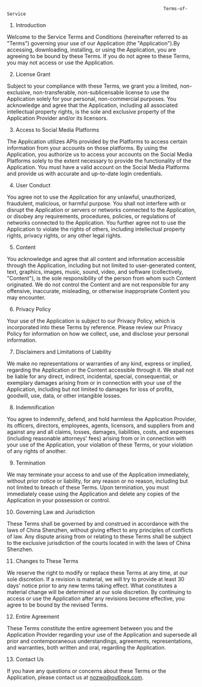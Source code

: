                                                              Terms-of-Service
1. Introduction

Welcome to the Service Terms and Conditions (hereinafter referred to as "Terms") governing your use of our Application (the "Application").By accessing, downloading, installing, or using the Application, you are agreeing to be bound by these Terms. If you do not agree to these Terms, you may not access or use the Application.

2. License Grant

Subject to your compliance with these Terms, we grant you a limited, non-exclusive, non-transferable, non-sublicensable license to use the Application solely for your personal, non-commercial purposes. You acknowledge and agree that the Application, including all associated intellectual property rights, is the sole and exclusive property of the Application Provider and/or its licensors.

3. Access to Social Media Platforms

The Application utilizes APIs provided by the Platforms to access certain information from your accounts on those platforms. By using the Application, you authorize us to access your accounts on the Social Media Platforms solely to the extent necessary to provide the functionality of the Application. You must have a valid account on the Social Media Platforms and provide us with accurate and up-to-date login credentials.

4. User Conduct

You agree not to use the Application for any unlawful, unauthorized, fraudulent, malicious, or harmful purpose. You shall not interfere with or disrupt the Application or servers or networks connected to the Application, or disobey any requirements, procedures, policies, or regulations of networks connected to the Application. You further agree not to use the Application to violate the rights of others, including intellectual property rights, privacy rights, or any other legal rights.

5. Content

You acknowledge and agree that all content and information accessible through the Application, including but not limited to user-generated content, text, graphics, images, music, sound, video, and software (collectively, "Content"), is the sole responsibility of the person from whom such Content originated. We do not control the Content and are not responsible for any offensive, inaccurate, misleading, or otherwise inappropriate Content you may encounter.

6. Privacy Policy

Your use of the Application is subject to our Privacy Policy, which is incorporated into these Terms by reference. Please review our Privacy Policy for information on how we collect, use, and disclose your personal information.

7. Disclaimers and Limitations of Liability

We make no representations or warranties of any kind, express or implied, regarding the Application or the Content accessible through it. We shall not be liable for any direct, indirect, incidental, special, consequential, or exemplary damages arising from or in connection with your use of the Application, including but not limited to damages for loss of profits, goodwill, use, data, or other intangible losses.

8. Indemnification

You agree to indemnify, defend, and hold harmless the Application Provider, its officers, directors, employees, agents, licensors, and suppliers from and against any and all claims, losses, damages, liabilities, costs, and expenses (including reasonable attorneys' fees) arising from or in connection with your use of the Application, your violation of these Terms, or your violation of any rights of another.

9. Termination

We may terminate your access to and use of the Application immediately, without prior notice or liability, for any reason or no reason, including but not limited to breach of these Terms. Upon termination, you must immediately cease using the Application and delete any copies of the Application in your possession or control.

10. Governing Law and Jurisdiction

These Terms shall be governed by and construed in accordance with the laws of China Shenzhen, without giving effect to any principles of conflicts of law. Any dispute arising from or relating to these Terms shall be subject to the exclusive jurisdiction of the courts located in with the laws of China Shenzhen.

11. Changes to These Terms

We reserve the right to modify or replace these Terms at any time, at our sole discretion. If a revision is material, we will try to provide at least 30 days' notice prior to any new terms taking effect. What constitutes a material change will be determined at our sole discretion. By continuing to access or use the Application after any revisions become effective, you agree to be bound by the revised Terms.

12. Entire Agreement

These Terms constitute the entire agreement between you and the Application Provider regarding your use of the Application and supersede all prior and contemporaneous understandings, agreements, representations, and warranties, both written and oral, regarding the Application.

13. Contact Us

If you have any questions or concerns about these Terms or the Application, please contact us at nozwo@outlook.com.
